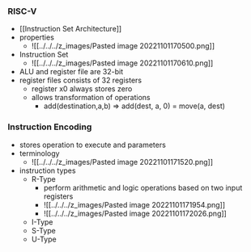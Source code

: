 ### RISC-V 
+ [[Instruction Set Architecture]]
+ properties
	+ ![[../../../z_images/Pasted image 20221101170500.png]]
+ Instruction Set
	+ ![[../../../z_images/Pasted image 20221101170610.png]]
+ ALU and register file are 32-bit
+ register files consists of 32 registers
	+ register x0 always stores zero
	+ allows transformation of operations 
		+ add(destination,a,b) => add(dest, a, 0) = move(a, dest)

### Instruction Encoding
+ stores operation to execute and parameters
+ terminology
	+ ![[../../../z_images/Pasted image 20221101171520.png]]
+ instruction types
	+ R-Type
		+ perform arithmetic and logic operations based on two input registers
		+ ![[../../../z_images/Pasted image 20221101171954.png]]
		+ ![[../../../z_images/Pasted image 20221101172026.png]]
	+ I-Type
	+ S-Type
	+ U-Type
